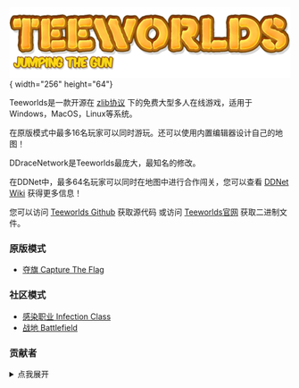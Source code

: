 ![Teeworlds](resources/teeworlds/gui_logo.png "Teeworlds"){ width="256" height="64"}

Teeworlds是一款开源在 [zlib协议](https://github.com/teeworlds/teeworlds/blob/master/license.txt) 下的免费大型多人在线游戏，适用于Windows，MacOS，Linux等系统。

在原版模式中最多16名玩家可以同时游玩。还可以使用内置编辑器设计自己的地图！

DDraceNetwork是Teeworlds最庞大，最知名的修改。

在DDNet中，最多64名玩家可以同时在地图中进行合作闯关，您可以查看 [DDNet Wiki](https://wiki.ddnet.org) 获得更多信息！

您可以访问 [Teeworlds Github](https://github.com/teeworlds/teeworlds) 获取源代码 或访问 [Teeworlds官网](https://teeworlds.com) 获取二进制文件。

### 原版模式

- [夺旗 Capture The Flag](?id=modes/ctf)

### 社区模式

- [感染职业 Infection Class](?id=modes/infclass)
- [战地 Battlefield](?id=modes/battlefield)


### 贡献者
<details>
<summary>点我展开</summary>
<a href="https://github.com/teeworlds/teeworlds/graphs/contributors">
  <img src="https://contrib.rocks/image?repo=teeworlds/teeworlds&max=999&column=20" alt="贡献者" />
</a>
</details>